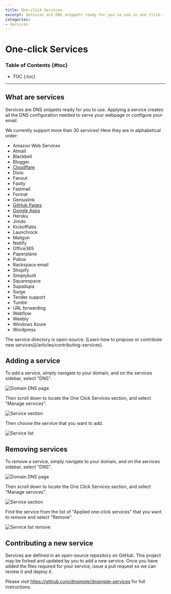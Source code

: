 ```yaml
---
title: One-click Services
excerpt: Services are DNS snippets ready for you to use in one click.
categories:
- Services
---
```


# One-click Services

### Table of Contents {#toc}

* TOC
{:toc}

---

## What are services

Services are DNS snippets ready for you to use. Applying a service creates all the DNS configuration needed to serve your webpage or configure your email.

We currently support more than 30 services! 
Here they are in alphabetical order:

* Amazon Web Services
* Atmail
* Blackbell
* Blogger
* [Cloudflare](/articles/cloudflare-service)
* Divio
* Fanout
* Fastly
* Fastmail
* Format
* Geniuslink
* [GitHub Pages](/articles/github-pages)
* [Google Apps](/articles/google-apps-service)
* Heroku
* Jimdo
* Kickofflabs
* Launchrock
* Mailgun
* Netlify
* Office365
* Paperplane
* Pobox
* Rackspace email
* Shopify
* Simplybuilt
* Squarespace
* Supadupa
* Surge
* Tender support
* Tumblr
* URL forwarding
* Webflow
* Weebly
* Windows Azure
* Wordpress

<info>
The service directory is open-source. [Learn how to propose or contribute new services](/articles/contributing-services).
</info>


## Adding a service

To add a service, simply navigate to your domain, and on the services sidebar, select "DNS".

![Domain DNS page](/files/services-dns-page.png)

Then scroll down to locate the One Click Services section, and select "Manage services".

![Service section](/files/services-card.png)

Then choose the service that you want to add.

![Service list](/files/services-list.png)


## Removing services

To remove a service, simply navigate to your domain, and on the services sidebar, select "DNS".

![Domain DNS page](/files/services-dns-page.png)

Then scroll down to locate the One Click Services section, and select "Manage services".

![Service section](/files/services-card.png)

Find the service from the list of "Applied one-click services" that you want to remove and select "Remove".

![Service list remove](/files/services-list-remove.png)


## Contributing a new service

Services are defined in an open-source repository on GitHub. This project may be forked and updated by you to add a new service. Once you have added the files required for your service, issue a pull request so we can review it and deploy it.

Please visit https://github.com/dnsimple/dnsimple-services for full instructions.
